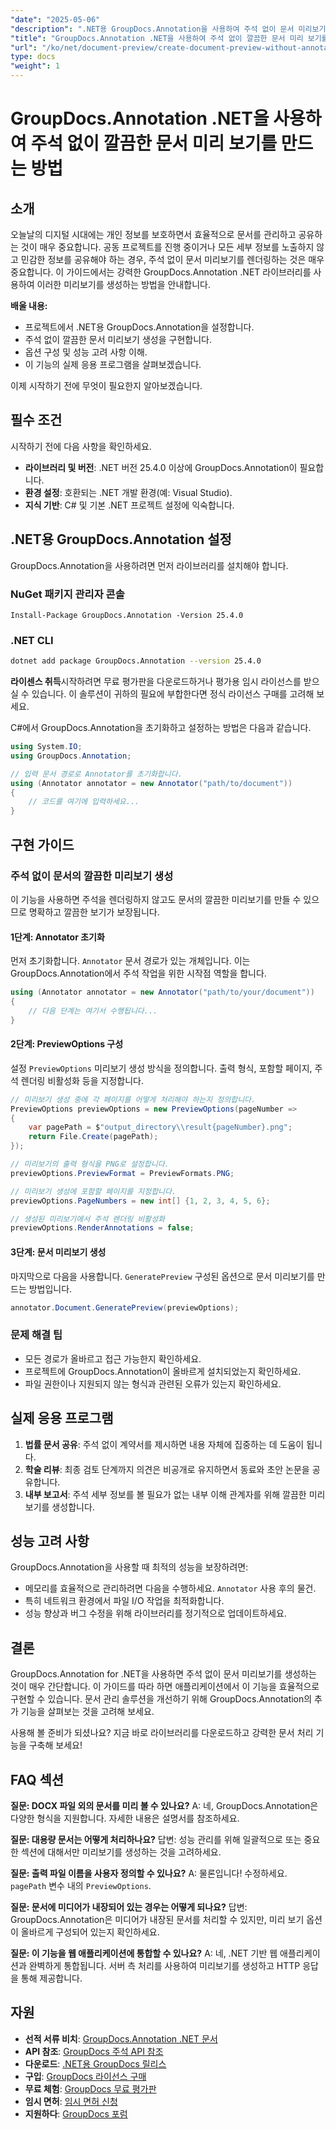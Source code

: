```yaml
---
"date": "2025-05-06"
"description": ".NET용 GroupDocs.Annotation을 사용하여 주석 없이 문서 미리보기를 생성하는 방법을 알아보고 협업 프로젝트에서 개인 정보 보호와 명확성을 확보하세요."
"title": "GroupDocs.Annotation .NET을 사용하여 주석 없이 깔끔한 문서 미리 보기를 만드는 방법"
"url": "/ko/net/document-preview/create-document-preview-without-annotations-groupdocs-dotnet/"
type: docs
"weight": 1
---
```


# GroupDocs.Annotation .NET을 사용하여 주석 없이 깔끔한 문서 미리 보기를 만드는 방법

## 소개

오늘날의 디지털 시대에는 개인 정보를 보호하면서 효율적으로 문서를 관리하고 공유하는 것이 매우 중요합니다. 공동 프로젝트를 진행 중이거나 모든 세부 정보를 노출하지 않고 민감한 정보를 공유해야 하는 경우, 주석 없이 문서 미리보기를 렌더링하는 것은 매우 중요합니다. 이 가이드에서는 강력한 GroupDocs.Annotation .NET 라이브러리를 사용하여 이러한 미리보기를 생성하는 방법을 안내합니다.

**배울 내용:**
- 프로젝트에서 .NET용 GroupDocs.Annotation을 설정합니다.
- 주석 없이 깔끔한 문서 미리보기 생성을 구현합니다.
- 옵션 구성 및 성능 고려 사항 이해.
- 이 기능의 실제 응용 프로그램을 살펴보겠습니다.

이제 시작하기 전에 무엇이 필요한지 알아보겠습니다.

## 필수 조건

시작하기 전에 다음 사항을 확인하세요.
- **라이브러리 및 버전**: .NET 버전 25.4.0 이상에 GroupDocs.Annotation이 필요합니다.
- **환경 설정**: 호환되는 .NET 개발 환경(예: Visual Studio).
- **지식 기반**: C# 및 기본 .NET 프로젝트 설정에 익숙합니다.

## .NET용 GroupDocs.Annotation 설정

GroupDocs.Annotation을 사용하려면 먼저 라이브러리를 설치해야 합니다.

### NuGet 패키지 관리자 콘솔
```shell
Install-Package GroupDocs.Annotation -Version 25.4.0
```

### .NET CLI
```bash
dotnet add package GroupDocs.Annotation --version 25.4.0
```

**라이센스 취득**시작하려면 무료 평가판을 다운로드하거나 평가용 임시 라이선스를 받으실 수 있습니다. 이 솔루션이 귀하의 필요에 부합한다면 정식 라이선스 구매를 고려해 보세요.

C#에서 GroupDocs.Annotation을 초기화하고 설정하는 방법은 다음과 같습니다.

```csharp
using System.IO;
using GroupDocs.Annotation;

// 입력 문서 경로로 Annotator를 초기화합니다.
using (Annotator annotator = new Annotator("path/to/document"))
{
    // 코드를 여기에 입력하세요...
}
```

## 구현 가이드

### 주석 없이 문서의 깔끔한 미리보기 생성

이 기능을 사용하면 주석을 렌더링하지 않고도 문서의 깔끔한 미리보기를 만들 수 있으므로 명확하고 깔끔한 보기가 보장됩니다.

#### 1단계: Annotator 초기화
먼저 초기화합니다. `Annotator` 문서 경로가 있는 개체입니다. 이는 GroupDocs.Annotation에서 주석 작업을 위한 시작점 역할을 합니다.

```csharp
using (Annotator annotator = new Annotator("path/to/your/document"))
{
    // 다음 단계는 여기서 수행됩니다...
}
```

#### 2단계: PreviewOptions 구성

설정 `PreviewOptions` 미리보기 생성 방식을 정의합니다. 출력 형식, 포함할 페이지, 주석 렌더링 비활성화 등을 지정합니다.

```csharp
// 미리보기 생성 중에 각 페이지를 어떻게 처리해야 하는지 정의합니다.
PreviewOptions previewOptions = new PreviewOptions(pageNumber =>
{
    var pagePath = $"output_directory\\result{pageNumber}.png";
    return File.Create(pagePath);
});

// 미리보기의 출력 형식을 PNG로 설정합니다.
previewOptions.PreviewFormat = PreviewFormats.PNG;

// 미리보기 생성에 포함할 페이지를 지정합니다.
previewOptions.PageNumbers = new int[] {1, 2, 3, 4, 5, 6};

// 생성된 미리보기에서 주석 렌더링 비활성화
previewOptions.RenderAnnotations = false;
```

#### 3단계: 문서 미리보기 생성

마지막으로 다음을 사용합니다. `GeneratePreview` 구성된 옵션으로 문서 미리보기를 만드는 방법입니다.

```csharp
annotator.Document.GeneratePreview(previewOptions);
```

### 문제 해결 팁
- 모든 경로가 올바르고 접근 가능한지 확인하세요.
- 프로젝트에 GroupDocs.Annotation이 올바르게 설치되었는지 확인하세요.
- 파일 권한이나 지원되지 않는 형식과 관련된 오류가 있는지 확인하세요.

## 실제 응용 프로그램

1. **법률 문서 공유**: 주석 없이 계약서를 제시하면 내용 자체에 집중하는 데 도움이 됩니다.
2. **학술 리뷰**: 최종 검토 단계까지 의견은 비공개로 유지하면서 동료와 초안 논문을 공유합니다.
3. **내부 보고서**: 주석 세부 정보를 볼 필요가 없는 내부 이해 관계자를 위해 깔끔한 미리보기를 생성합니다.

## 성능 고려 사항

GroupDocs.Annotation을 사용할 때 최적의 성능을 보장하려면:
- 메모리를 효율적으로 관리하려면 다음을 수행하세요. `Annotator` 사용 후의 물건.
- 특히 네트워크 환경에서 파일 I/O 작업을 최적화합니다.
- 성능 향상과 버그 수정을 위해 라이브러리를 정기적으로 업데이트하세요.

## 결론

GroupDocs.Annotation for .NET을 사용하면 주석 없이 문서 미리보기를 생성하는 것이 매우 간단합니다. 이 가이드를 따라 하면 애플리케이션에서 이 기능을 효율적으로 구현할 수 있습니다. 문서 관리 솔루션을 개선하기 위해 GroupDocs.Annotation의 추가 기능을 살펴보는 것을 고려해 보세요.

사용해 볼 준비가 되셨나요? 지금 바로 라이브러리를 다운로드하고 강력한 문서 처리 기능을 구축해 보세요!

## FAQ 섹션

**질문: DOCX 파일 외의 문서를 미리 볼 수 있나요?**
A: 네, GroupDocs.Annotation은 다양한 형식을 지원합니다. 자세한 내용은 설명서를 참조하세요.

**질문: 대용량 문서는 어떻게 처리하나요?**
답변: 성능 관리를 위해 일괄적으로 또는 중요한 섹션에 대해서만 미리보기를 생성하는 것을 고려하세요.

**질문: 출력 파일 이름을 사용자 정의할 수 있나요?**
A: 물론입니다! 수정하세요. `pagePath` 변수 내의 `PreviewOptions`.

**질문: 문서에 미디어가 내장되어 있는 경우는 어떻게 되나요?**
답변: GroupDocs.Annotation은 미디어가 내장된 문서를 처리할 수 있지만, 미리 보기 옵션이 올바르게 구성되어 있는지 확인하세요.

**질문: 이 기능을 웹 애플리케이션에 통합할 수 있나요?**
A: 네, .NET 기반 웹 애플리케이션과 완벽하게 통합됩니다. 서버 측 처리를 사용하여 미리보기를 생성하고 HTTP 응답을 통해 제공합니다.

## 자원
- **선적 서류 비치**: [GroupDocs.Annotation .NET 문서](https://docs.groupdocs.com/annotation/net/)
- **API 참조**: [GroupDocs 주석 API 참조](https://reference.groupdocs.com/annotation/net/)
- **다운로드**: [.NET용 GroupDocs 릴리스](https://releases.groupdocs.com/annotation/net/)
- **구입**: [GroupDocs 라이선스 구매](https://purchase.groupdocs.com/buy)
- **무료 체험**: [GroupDocs 무료 평가판](https://releases.groupdocs.com/annotation/net/)
- **임시 면허**: [임시 면허 신청](https://purchase.groupdocs.com/temporary-license/)
- **지원하다**: [GroupDocs 포럼](https://forum.groupdocs.com/c/annotation/)